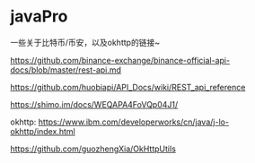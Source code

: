 # javaPro
一些关于比特币/币安，以及okhttp的链接~

https://github.com/binance-exchange/binance-official-api-docs/blob/master/rest-api.md




https://github.com/huobiapi/API_Docs/wiki/REST_api_reference

https://shimo.im/docs/WEQAPA4FoVQp04J1/


okhttp:
https://www.ibm.com/developerworks/cn/java/j-lo-okhttp/index.html

https://github.com/guozhengXia/OkHttpUtils
